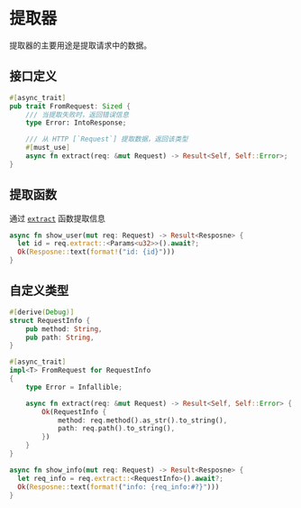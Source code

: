 # 提取器

提取器的主要用途是提取请求中的数据。

## 接口定义

```rust
#[async_trait]
pub trait FromRequest: Sized {
    /// 当提取失败时，返回错误信息
    type Error: IntoResponse;

    /// 从 HTTP [`Request`] 提取数据，返回该类型
    #[must_use]
    async fn extract(req: &mut Request) -> Result<Self, Self::Error>;
}
```

## 提取函数

通过 [`extract`] 函数提取信息

```rust
async fn show_user(mut req: Request) -> Result<Resposne> {
  let id = req.extract::<Params<u32>>().await?;
  Ok(Resposne::text(format!("id: {id}")))
}
```

## 自定义类型

```rust
#[derive(Debug)]
struct RequestInfo {
    pub method: String,
    pub path: String,
}

#[async_trait]
impl<T> FromRequest for RequestInfo
{
    type Error = Infallible;

    async fn extract(req: &mut Request) -> Result<Self, Self::Error> {
        Ok(RequestInfo {
            method: req.method().as_str().to_string(),
            path: req.path().to_string(),
        })
    }
}

async fn show_info(mut req: Request) -> Result<Resposne> {
  let req_info = req.extract::<RequestInfo>().await?;
  Ok(Resposne::text(format!("info: {req_info:#?}")))
}
```

[`extract`]: https://docs.rs/viz/latest/viz/trait.RequestExt.html#tymethod.extract
